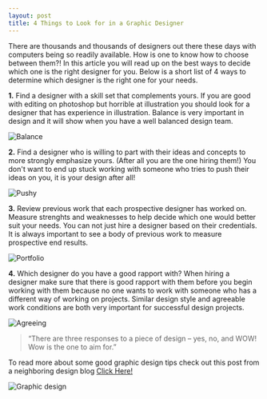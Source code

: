 ```yaml
---
layout: post
title: 4 Things to Look for in a Graphic Designer
---
```


There are thousands and thousands of designers out there these days with computers being so readily available. How is one to know how to choose between them?! In this article you will read up on the best ways to decide which one is the right designer for you. Below is a short list of 4 ways to determine which designer is the right one for your needs.

**1.** Find a designer with a skill set that complements yours. If you are good with editing on photoshop but horrible at illustration you should look for a designer that has experience in illustration. Balance is very important in design and it will show when you have a well balanced design team.

![Balance](https://s-media-cache-ak0.pinimg.com/originals/8b/72/c8/8b72c8634924cf6c0ec53749c73e5871.jpg "Balance")

**2.** Find a designer who is willing to part with their ideas and concepts to more strongly emphasize yours. (After all you are the one hiring them!) You don't want to end up stuck working with someone who tries to push their ideas on you, it is your design after all!

![Pushy](http://lyndacromar.com/wp-content/uploads/2012/07/url.jpg "Pushy")


**3.** Review previous work that each prospective designer has worked on. Measure strenghts and weaknesses to help decide which one would better suit your needs. You can not just hire a designer based on their credentials. It is always important to see a body of previous work to measure prospective end results.

![Portfolio](http://www.kropkapodi.pl/assets/PORTFOLIO_Kropka_Pod_i_wer_3.png "Portfolio")

**4.** Which designer do you have a good rapport with? When hiring a designer make sure that there is good rapport with them before you begin working with them because no one wants to work with someone who has a different way of working on projects. Similar design style and agreeable work conditions are both very important for successful design projects.

![Agreeing](http://www.careers.ox.ac.uk/wp-content/uploads/2012/06/web_shutterstock_85200565.jpg "Agreeing")

> “There are three responses to a piece of design – yes, no, and WOW! Wow is the one to aim for.”


To read more about some good graphic design tips check out this post from a neighboring design blog
[Click Here!](http://graphicdesign.stackexchange.com/questions/30262/what-are-the-key-principles-that-effective-designs-share "Graphic Design")

![Graphic design](http://www.crownflyers.com/wp-content/uploads/2014/03/Graphic-Design-Is-Important-2.png "Graphic Design")
